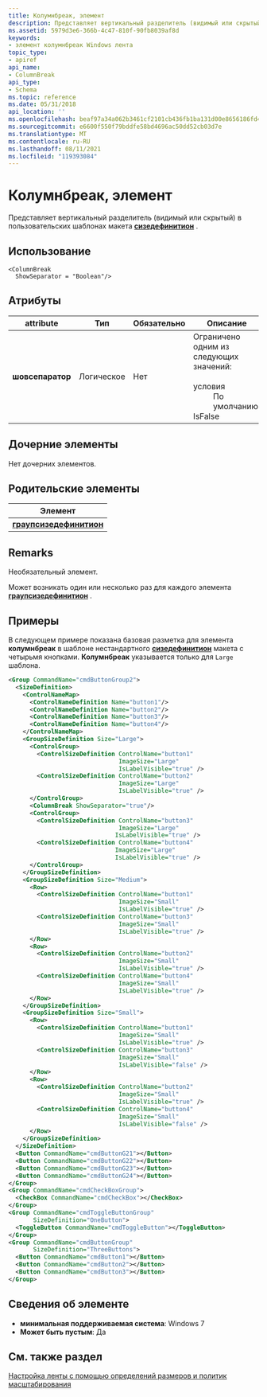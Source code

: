 ```yaml
---
title: Колумнбреак, элемент
description: Представляет вертикальный разделитель (видимый или скрытый) в пользовательских шаблонах макета Сизедефинитион.
ms.assetid: 5979d3e6-366b-4c47-810f-90fb8039af8d
keywords:
- элемент колумнбреак Windows лента
topic_type:
- apiref
api_name:
- ColumnBreak
api_type:
- Schema
ms.topic: reference
ms.date: 05/31/2018
api_location: ''
ms.openlocfilehash: beaf97a34a062b3461cf2101cb436fb1ba131d00e8656186fd434045bdef30bc
ms.sourcegitcommit: e6600f550f79bddfe58bd4696ac50dd52cb03d7e
ms.translationtype: MT
ms.contentlocale: ru-RU
ms.lasthandoff: 08/11/2021
ms.locfileid: "119393084"
---
```

# <a name="columnbreak-element"></a>Колумнбреак, элемент

Представляет вертикальный разделитель (видимый или скрытый) в пользовательских шаблонах макета [**сизедефинитион**](windowsribbon-element-sizedefinition.md) .

## <a name="usage"></a>Использование

``` syntax
<ColumnBreak
  ShowSeparator = "Boolean"/>
```

## <a name="attributes"></a>Атрибуты



<table>
<colgroup>
<col style="width: 25%" />
<col style="width: 25%" />
<col style="width: 25%" />
<col style="width: 25%" />
</colgroup>
<thead>
<tr class="header">
<th>attribute</th>
<th>Тип</th>
<th>Обязательно</th>
<th>Описание</th>
</tr>
</thead>
<tbody>
<tr class="odd">
<td><strong>шовсепаратор</strong><br/></td>
<td>Логическое<br/></td>
<td>Нет<br/></td>
<td>Ограничено одним из следующих значений:<br/> <br/>
<dt><span></span><span></span><strong></strong> условия<br/> </dt> <dd> По умолчанию. <br/> </dd> <dt><span></span><span></span><strong></strong> IsFalse<br/> </dt> <dd></dd> </dl></td>
</tr>
</tbody>
</table>



## <a name="child-elements"></a>Дочерние элементы

Нет дочерних элементов.

## <a name="parent-elements"></a>Родительские элементы



| Элемент                                                                             |
|-------------------------------------------------------------------------------------|
| [**граупсизедефинитион**](windowsribbon-element-groupsizedefinition.md)<br/> |



## <a name="remarks"></a>Remarks

Необязательный элемент.

Может возникать один или несколько раз для каждого элемента [**граупсизедефинитион**](windowsribbon-element-groupsizedefinition.md) .

## <a name="examples"></a>Примеры

В следующем примере показана базовая разметка для элемента **колумнбреак** в шаблоне нестандартного [**сизедефинитион**](windowsribbon-element-sizedefinition.md) макета с четырьмя кнопками. **Колумнбреак** указывается только для `Large` шаблона.


```XML
<Group CommandName="cmdButtonGroup2">
  <SizeDefinition>
    <ControlNameMap>
      <ControlNameDefinition Name="button1"/>
      <ControlNameDefinition Name="button2"/>
      <ControlNameDefinition Name="button3"/>
      <ControlNameDefinition Name="button4"/>
    </ControlNameMap>
    <GroupSizeDefinition Size="Large">
      <ControlGroup>
        <ControlSizeDefinition ControlName="button1"
                               ImageSize="Large"
                               IsLabelVisible="true" />
        <ControlSizeDefinition ControlName="button2"
                               ImageSize="Large"
                               IsLabelVisible="true" />
      </ControlGroup>
      <ColumnBreak ShowSeparator="true"/>
      <ControlGroup>
        <ControlSizeDefinition ControlName="button3"
                               ImageSize="Large"
                              IsLabelVisible="true" />
        <ControlSizeDefinition ControlName="button4"
                              ImageSize="Large"
                              IsLabelVisible="true" />
      </ControlGroup>
    </GroupSizeDefinition>
    <GroupSizeDefinition Size="Medium">
      <Row>
        <ControlSizeDefinition ControlName="button1"
                               ImageSize="Small"
                               IsLabelVisible="true" />
        <ControlSizeDefinition ControlName="button3"
                               ImageSize="Small"
                               IsLabelVisible="true" />
      </Row>
      <Row>
        <ControlSizeDefinition ControlName="button2"
                               ImageSize="Small"
                               IsLabelVisible="true" />
        <ControlSizeDefinition ControlName="button4"
                               ImageSize="Small"
                               IsLabelVisible="true" />
      </Row>
    </GroupSizeDefinition>
    <GroupSizeDefinition Size="Small">
      <Row>
        <ControlSizeDefinition ControlName="button1"
                               ImageSize="Small"
                               IsLabelVisible="true" />
        <ControlSizeDefinition ControlName="button3"
                               ImageSize="Small"
                               IsLabelVisible="false" />
      </Row>
      <Row>
        <ControlSizeDefinition ControlName="button2"
                               ImageSize="Small"
                               IsLabelVisible="true" />
        <ControlSizeDefinition ControlName="button4"
                               ImageSize="Small"
                               IsLabelVisible="false" />
      </Row>
    </GroupSizeDefinition>
  </SizeDefinition>
  <Button CommandName="cmdButtonG21"></Button>
  <Button CommandName="cmdButtonG22"></Button>
  <Button CommandName="cmdButtonG23"></Button>
  <Button CommandName="cmdButtonG24"></Button>
</Group>
<Group CommandName="cmdCheckBoxGroup">
  <CheckBox CommandName="cmdCheckBox"></CheckBox>
</Group>
<Group CommandName="cmdToggleButtonGroup"
       SizeDefinition="OneButton">
  <ToggleButton CommandName="cmdToggleButton"></ToggleButton>
</Group>
<Group CommandName="cmdButtonGroup"
       SizeDefinition="ThreeButtons">
  <Button CommandName="cmdButton1"></Button>
  <Button CommandName="cmdButton2"></Button>
  <Button CommandName="cmdButton3"></Button>
</Group>
```



## <a name="element-information"></a>Сведения об элементе

* **минимальная поддерживаемая система**: Windows 7
* **Может быть пустым**: Да



## <a name="see-also"></a>См. также раздел

<dl> <dt>

[Настройка ленты с помощью определений размеров и политик масштабирования](windowsribbon-templates.md)
</dt> </dl>

 

 





